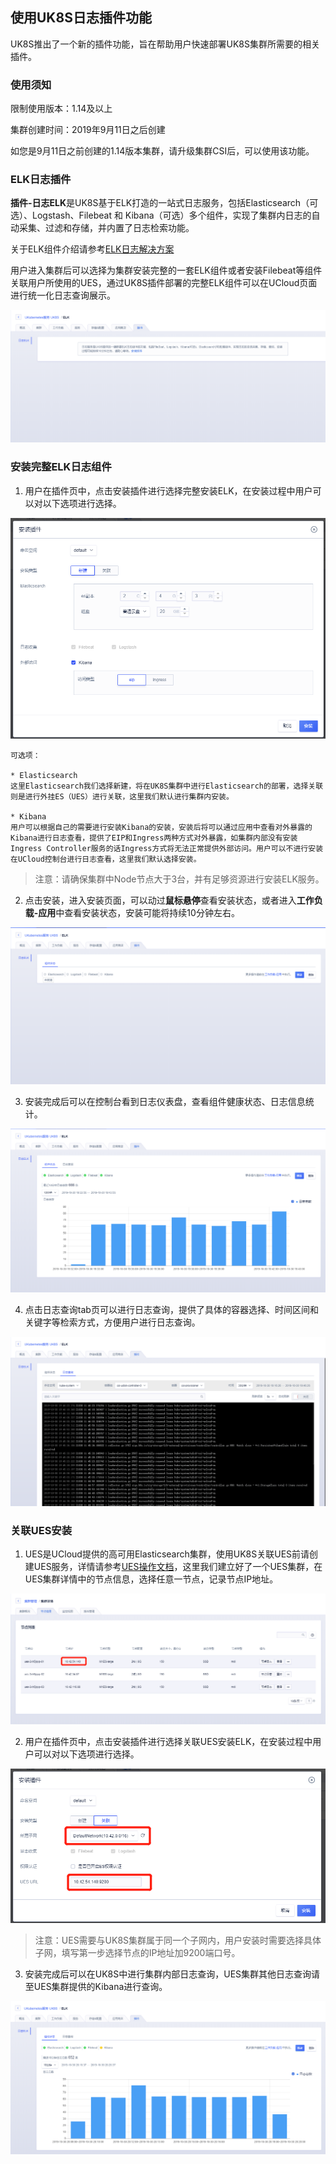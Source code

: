 ## 使用UK8S日志插件功能

UK8S推出了一个新的插件功能，旨在帮助用户快速部署UK8S集群所需要的相关插件。


### 使用须知

限制使用版本：1.14及以上

集群创建时间：2019年9月11日之后创建

如您是9月11日之前创建的1.14版本集群，请升级集群CSI后，可以使用该功能。

### ELK日志插件

**插件-日志ELK**是UK8S基于ELK打造的一站式日志服务，包括Elasticsearch（可选）、Logstash、Filebeat 和 Kibana（可选）多个组件，实现了集群内日志的自动采集、过滤和存储，并内置了日志检索功能。

关于ELK组件介绍请参考[ELK日志解决方案](./elastic_filebeat_kibana_solution.md)

用户进入集群后可以选择为集群安装完整的一套ELK组件或者安装Filebeat等组件关联用户所使用的UES，通过UK8S插件部署的完整ELK组件可以在UCloud页面进行统一化日志查询展示。

![](../images/log/plugin_ELK.png)


### 安装完整ELK日志组件

1. 用户在插件页中，点击安装插件进行选择完整安装ELK，在安装过程中用户可以对以下选项进行选择。

![](../images/log/install_ELK.png)

    可选项：

    * Elasticsearch
    这里Elasticsearch我们选择新建，将在UK8S集群中进行Elasticsearch的部署，选择关联则是进行外挂ES（UES）进行关联，这里我们默认进行集群内安装。

    * Kibana
    用户可以根据自己的需要进行安装Kibana的安装，安装后将可以通过应用中查看对外暴露的Kibana进行日志查看，提供了EIP和Ingress两种方式对外暴露，如集群内部没有安装Ingress Controller服务的话Ingress方式将无法正常提供外部访问。用户可以不进行安装在UCloud控制台进行日志查看，这里我们默认选择安装。

> 注意：请确保集群中Node节点大于3台，并有足够资源进行安装ELK服务。

2. 点击安装，进入安装页面，可以动过**鼠标悬停**查看安装状态，或者进入**工作负载-应用**中查看安装状态，安装可能将持续10分钟左右。

![](../images/log/installing.png)

3. 安装完成后可以在控制台看到日志仪表盘，查看组件健康状态、日志信息统计。

![](../images/log/installed.png)

4. 点击日志查询tab页可以进行日志查询，提供了具体的容器选择、时间区间和关键字等检索方式，方便用户进行日志查询。

![](../images/log/logsearch.png)

### 关联UES安装

1. UES是UCloud提供的高可用Elasticsearch集群，使用UK8S关联UES前请创建UES服务，详情请参考[UES操作文档](https://docs.ucloud.cn/analysis/ues/index)，这里我们建立好了一个UES集群，在UES集群详情中的节点信息，选择任意一节点，记录节点IP地址。

![](../images/log/UES_list.png)


2. 用户在插件页中，点击安装插件进行选择关联UES安装ELK，在安装过程中用户可以对以下选项进行选择。

![](../images/log/UES_ELK.png)

> 注意：UES需要与UK8S集群属于同一个子网内，用户安装时需要选择具体子网，填写第一步选择节点的IP地址加9200端口号。

3. 安装完成后可以在UK8S中进行集群内部日志查询，UES集群其他日志查询请至UES集群提供的Kibana进行查询。

![](../images/log/installedUES.png)


